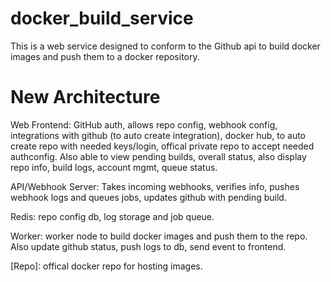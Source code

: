 # docker_build_service
This is a web service designed to conform to the Github api to build docker images and push them to a docker repository.

# New Architecture
Web Frontend: GitHub auth, allows repo config, webhook config, integrations with github (to auto create integration), docker hub, to auto create repo with needed keys/login, offical private repo to accept needed authconfig. Also able to view
pending builds, overall status, also display repo info, build logs, account mgmt, queue status.

API/Webhook Server: Takes incoming webhooks, verifies info, pushes webhook logs and queues jobs, updates github with pending build.

Redis: repo config db, log storage and job queue.

Worker: worker node to build docker images and push them to the repo. Also update github status, push logs to db, send event to frontend.

[Repo]: offical docker repo for hosting images.
